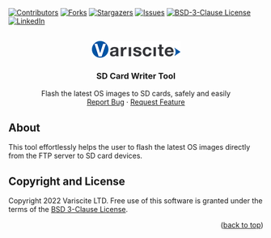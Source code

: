 <a name="readme-top"></a>

[![Contributors][contributors-shield]][contributors-url]
[![Forks][forks-shield]][forks-url]
[![Stargazers][stars-shield]][stars-url]
[![Issues][issues-shield]][issues-url]
[![BSD-3-Clause License][license-shield]][license-url]
[![LinkedIn][linkedin-shield]][linkedin-url]

<br />
<div align="center">
  <a href="https://github.com/varigit/var-sd-card-writer">
    <img src="docs/images/logo.png" alt="Logo">
  </a>

<h3 align="center">SD Card Writer Tool</h3>

  <p align="center">
    Flash the latest OS images to SD cards, safely and easily
    <br />
    <a href="https://github.com/varigit/var-sd-card-writer/issues">Report Bug</a>
    ·
    <a href="https://github.com/varigit/var-sd-card-writer/issues">Request Feature</a>
  </p>
</div>

## About

This tool effortlessly helps the user to flash the latest OS images directly from the FTP server to SD card devices.

## <a name='Copyright and License'></a>Copyright and License

Copyright 2022 Variscite LTD. Free use of this software is granted under
the terms of the [BSD 3-Clause License](https://github.com/varigit/var-sd-card-writer/blob/master/LICENSE).

<p align="right">(<a href="#readme-top">back to top</a>)</p>

[contributors-shield]: https://img.shields.io/github/contributors/varigit/var-sd-card-writer.svg?style=for-the-badge
[contributors-url]: https://github.com/varigit/var-sd-card-writer/graphs/contributors
[forks-shield]: https://img.shields.io/github/forks/varigit/var-sd-card-writer.svg?style=for-the-badge
[forks-url]: https://github.com/varigit/var-sd-card-writer/network/members
[stars-shield]: https://img.shields.io/github/stars/varigit/var-sd-card-writer.svg?style=for-the-badge
[stars-url]: https://github.com/varigit/var-sd-card-writer/stargazers
[issues-shield]: https://img.shields.io/github/issues/varigit/var-sd-card-writer.svg?style=for-the-badge
[issues-url]: https://github.com/varigit/var-sd-card-writer/issues
[license-shield]: https://img.shields.io/github/license/varigit/var-sd-card-writer.svg?style=for-the-badge
[license-url]: https://github.com/varigit/var-sd-card-writer/blob/master/LICENSE.txt
[linkedin-shield]: https://img.shields.io/badge/-LinkedIn-black.svg?style=for-the-badge&logo=linkedin&colorB=555
[linkedin-url]: https://linkedin.com/company/variscite-ltd-
